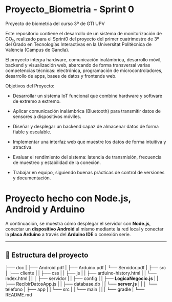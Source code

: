 # Proyecto_Biometria - Sprint 0
Proyecto de biometria del curso 3º de GTI UPV

Este repositorio contiene el desarrollo de un sistema de monitorización de CO₂, realizado para el Sprint0 del proyecto del primer cuatrimestre de 3º del Grado en Tecnologías Interactivas en la Universitat Politècnica de València (Campus de Gandía).

El proyecto integra hardware, comunicación inalámbrica, desarrollo móvil, backend y visualización web, abarcando de forma transversal varias competencias técnicas: electrónica, programación de microcontroladores, desarrollo de apps, bases de datos y frontends web.

Objetivos del Proyecto:

- Desarrollar un sistema IoT funcional que combine hardware y software de extremo a extremo.

- Aplicar comunicación inalámbrica (Bluetooth) para transmitir datos de sensores a dispositivos móviles.

- Diseñar y desplegar un backend capaz de almacenar datos de forma fiable y escalable.

- Implementar una interfaz web que muestre los datos de forma intuitiva y atractiva.

- Evaluar el rendimiento del sistema: latencia de transmisión, frecuencia de muestreo y estabilidad de la conexión.

- Trabajar en equipo, siguiendo buenas prácticas de control de versiones y documentación.

# Proyecto hecho con Node.js, Android y Arduino

A continuación, se muestra cómo desplegar el servidor con **Node.js**, conectar un **dispositivo Android** al mismo mediante la red local y conectar la **placa Arduino** a través del **Arduino IDE** o conexión serie.

---

## 📁 Estructura del proyecto

├── doc
| ├── Android.pdf
| ├── Arduino.pdf
| └── Servidor.pdf
|
├── src
│ ├── cliente
| | ├── css
| | ├── js
| | ├── arduino-history.html
| | └── index.html
| |
│ ├── servidor
| | ├── config
| | ├── **LogicaNegocio.js**
| | ├── RecibirDatosApp.js
| | ├── database.db
| | └── **server.js**
| |
│ └── telefono
|   ├── app
|   | └── src
|   |  └── main
|   |
|   └── gradle
|
└── README.md








